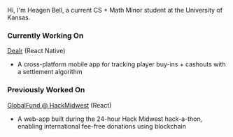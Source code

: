 Hi, I'm Heagen Bell, a current CS + Math Minor student at the University of Kansas.

### Currently Working On

[Dealr](https://github.com/heagenb03/Dealr) (React Native)
  - A cross-platform mobile app for tracking player buy-ins + cashouts with a settlement algorithm 

### Previously Worked On
[GlobalFund @ HackMidwest](https://github.com/heagenb03/GlobalFund-HackMidwest-25) (React)
  - A web-app built during the 24-hour Hack Midwest hack-a-thon, enabling international fee-free donations using blockchain
